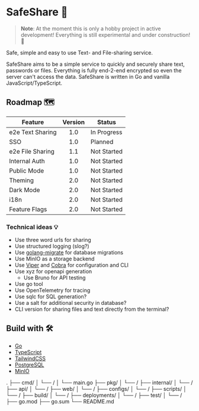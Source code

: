 # SafeShare 🔗

> **Note**: At the moment this is only a hobby project in active development! Everything is still experimental and under
> construction! 🚧

Safe, simple and easy to use Text- and File-sharing service.

SafeShare aims to be a simple service to quickly and securely share text, passwords or files. Everything is fully
end-2-end
encrypted so even the server can't access the data.
SafeShare is written in Go and vanilla JavaScript/TypeScript.

## Roadmap 🗺️

| Feature          | Version | Status      |
|------------------|:-------:|-------------|
| e2e Text Sharing |   1.0   | In Progress |
| SSO              |   1.0   | Planned     |
| e2e File Sharing |   1.1   | Not Started |
| Internal Auth    |   1.0   | Not Started |
| Public Mode      |   1.0   | Not Started |
| Theming          |   2.0   | Not Started |
| Dark Mode        |   2.0   | Not Started |
| i18n             |   2.0   | Not Started |
| Feature Flags    |   2.0   | Not Started |

### Technical ideas 💡
- Use three word urls for sharing
- Use structured logging (slog?)
- Use [golang-migrate](https://github.com/golang-migrate/migrate) for database migrations
- Use MinIO as a storage backend
- Use [Viper](https://github.com/spf13/viper) and [Cobra](https://github.com/spf13/cobra) for configuration and CLI
- Use xyz for openapi generation
  - Use Bruno for API testing
- Use go tool
- Use OpenTelemetry for tracing
- Use sqlc for SQL generation?
- Use a salt for additional security in database?
- CLI version for sharing files and text directly from the terminal?

## Build with 🛠️

- [Go](https://go.dev/)
- [TypeScript](https://www.typescriptlang.org/)
- [TailwindCSS](https://tailwindcss.com/)
- [PostgreSQL](https://www.postgresql.org/)
- [MinIO](https://github.com/minio/minio)



.
├── cmd/
│   └── <app-name>/
│       └── main.go
├── pkg/
│   └── <your-packages>/
├── internal/
│   └── <internal-packages>/
├── api/
│   └── <api-definitions>/
├── web/
│   └── <frontend-files>/
├── configs/
│   └── <config-files>/
├── scripts/
│   └── <scripts>/
├── build/
│   └── <build-output>/
├── deployments/
│   └── <deployment-configs>/
├── test/
│   └── <test-data>/
├── go.mod
├── go.sum
└── README.md